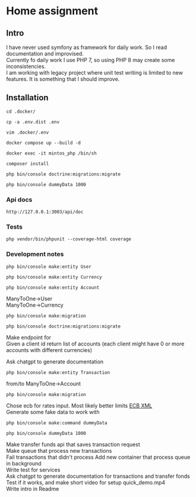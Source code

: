 # Home assignment

## Intro
I have never used symfony as framework for daily work. So I read documentation and improvised.  
Currently fo daily work I use PHP 7, so using PHP 8 may create some inconsistencies.  
I am working with legacy project where unit test writing is limited to new features. It is something that I should improve.

## Installation
```
cd .docker/
```
```
cp -a .env.dist .env
```
```
vim .docker/.env
```
```
docker compose up --build -d
```
```
docker exec -it mintos_php /bin/sh
```
```
composer install
```
```
php bin/console doctrine:migrations:migrate
```
```
php bin/console dummyData 1000
```
### Api docs
```
http://127.0.0.1:3003/api/doc
```

### Tests
```
php vendor/bin/phpunit --coverage-html coverage
```

### Development notes
```
php bin/console make:entity User
```
```
php bin/console make:entity Currency
```
```
php bin/console make:entity Account
```
ManyToOne->User  
ManyToOne->Currency
```
php bin/console make:migration
```
```
php bin/console doctrine:migrations:migrate
```
Make endpoint for  
Given a client id return list of accounts (each client might have 0 or more accounts
with different currencies)  

Ask chatgpt to generate documentation
```
php bin/console make:entity Transaction
```
from/to ManyToOne->Account
```
php bin/console make:migration
```
Chose ecb for rates input. Most likely better limits
[ECB XML](http://www.ecb.int/stats/eurofxref/eurofxref-daily.xml)  
Generate some fake data to work with
```
php bin/console make:command dummyData
```
```
php bin/console dummyData 1000
```
Make transfer funds api that saves transaction request  
Make queue that process new transactions  
Fail transactions that didn't process
Add new container that process queue in background  
Write test for services  
Ask chatgpt to generate documentation for transactions and transfer fonds  
Test if it works, and make short video for setup quick_demo.mp4  
Write intro in Readme

